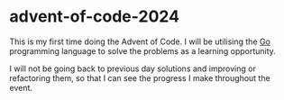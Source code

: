 # advent-of-code-2024

This is my first time doing the Advent of Code. I will be utilising the [Go](https://go.dev/) programming language to solve the problems as a learning opportunity.

I will not be going back to previous day solutions and improving or refactoring them, so that I can see the progress I make throughout the event.
